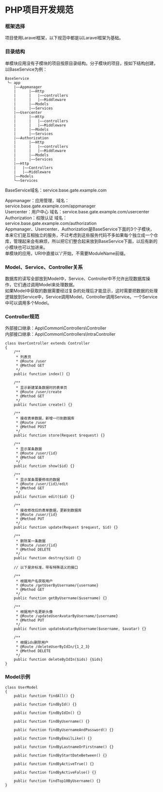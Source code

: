 # PHP项目开发规范

### 框架选择

项目使用Laravel框架，以下规范中都是以Laravel框架为基础。

### 目录结构

单模块应用没有子模块的项目按原目录结构。分子模块的项目，按如下结构创建，以BaseService为例：

```
BaseService
 └— app
    |——Appmanager
    |      |——Http
    |      |   |——controllers
    |      |   |——Middleware
    |      |——Models
    |      |——Services
    |——Usercenter
    |      |——Http
    |      |   |——controllers
    |      |   |——Middleware
    |      |——Models
    |      |——Services
    |——Authorization
    |      |——Http
    |      |   |——controllers
    |      |   |——Middleware
    |      |——Models
    |      |——Services
    |——Http
    |   |——Controllers
    |   |——Middleware
    |——Models
    └——Services
```
BaseService域名：service.base.gate.example.com

Appmanager：应用管理，域名：service.base.gate.example.com/appmanager  
Usercenter：用户中心  域名：service.base.gate.example.com/usercenter  
Authorization：权限认证  域名：service.base.gate.example.com/authorization  
Appmanager、Usercenter、Authorization是BaseService下面的3个子模块，本来它们是互相独立的服务，不过考虑到这些服务代码不多如果每个独立成一个仓库，管理起来会有麻烦，所以把它们整合起来放到BaseService下面，以后有新的小模块也可以加进来。  
单模块的应用，URI中直接以'/'开始，不需要ModuleName前缀。

### Model、Service、Controller关系

数据库的读写全部放到Model中，Service、Controller中不允许出现数据库操作，它们通过调用Model来处理数据。  
如果Model中获取的数据需要经过复杂的处理后才能显示，这时需要把数据的处理逻辑放到Service中，Service调用Model，Controller调用Service。一个Service中可以调用多个Model。

### Controller规范

外部接口继承：App\Common\Controllers\Controller  
内部接口继承：App\Common\Controllers\IntraController  

```
class UserController extends Controller
{
    /**
     * 列表页
     * @Route /user
     * @Method GET
     */
    public function index() {}

    /**
     * 显示新建某条数据时的表单页
     * @Route /user/create
     * @Method GET
     */
    public function create() {}

    /**
     * 接收表单数据，新增一行到数据库
     * @Route /user
     * @Method POST
     */
    public function store(Request $request) {}

    /**
     * 显示某条数据
     * @Route /user/{id}
     * @Method GET
     */
    public function show($id) {}

    /**
     * 显示某条需要修改的数据
     * @Route /user/{id}/edit
     * @Method GET
     */
    public function edit($id) {}

    /**
     * 接收修改后的表单数据，更新到数据库
     * @Route /user/{id}
     * @Method PUT
     */
    public function update(Request $request, $id) {}

    /**
     * 删除某一条数据
     * @Route /user/{id}
     * @Method DELETE
     */
    public function destroy($id) {}

    // 以下是非标准，带有特殊语义的接口

    /**
     * 根据用户名获取用户
     * @Route /getUserByUsername/{username}
     * @Method GET
     */
    public function getByUsername($username) {}

    /**
     * 根据用户名更新头像
     * @Route /updateUserAvatarByUsername/{username}
     * @Method PUT
     */
    public function updateAvatarByUsername($username, $avatar) {}

    /**
     * 根据ids删除用户
     * @Route /deleteUserByIdIn/{1_2_3}
     * @Method DELETE
     */
    public function deleteByIdIn($ids) {$ids}
}
```

### Model示例

```
class UserModel
{
    public function findAll() {}

    public function findById() {}

    public function findByIdIn() {}

    public function findByUsername() {}

    public function findByUsernameAndPassword() {}

    public function findByEmailLike() {}

    public function findByLastnameOrFirstname() {}

    public function findByStartDateBetween() {}

    public function findByActiveTrue() {}

    public function findByActiveFalse() {}

    public function findTop10ByUsername() {}
}
```
